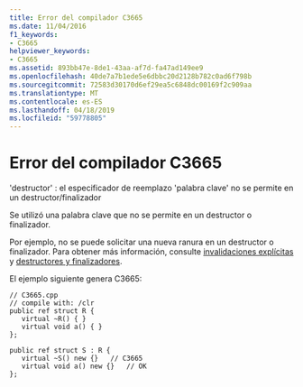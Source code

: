```yaml
---
title: Error del compilador C3665
ms.date: 11/04/2016
f1_keywords:
- C3665
helpviewer_keywords:
- C3665
ms.assetid: 893bb47e-8de1-43aa-af7d-fa47ad149ee9
ms.openlocfilehash: 40de7a7b1ede5e6dbbc20d2128b782c0ad6f798b
ms.sourcegitcommit: 72583d30170d6ef29ea5c6848dc00169f2c909aa
ms.translationtype: MT
ms.contentlocale: es-ES
ms.lasthandoff: 04/18/2019
ms.locfileid: "59778805"
---
```

# <a name="compiler-error-c3665"></a>Error del compilador C3665

'destructor' : el especificador de reemplazo 'palabra clave' no se permite en un destructor/finalizador

Se utilizó una palabra clave que no se permite en un destructor o finalizador.

Por ejemplo, no se puede solicitar una nueva ranura en un destructor o finalizador.  Para obtener más información, consulte [invalidaciones explícitas](../../extensions/explicit-overrides-cpp-component-extensions.md) y [destructores y finalizadores](../../dotnet/how-to-define-and-consume-classes-and-structs-cpp-cli.md#BKMK_Destructors_and_finalizers).

El ejemplo siguiente genera C3665:

```
// C3665.cpp
// compile with: /clr
public ref struct R {
   virtual ~R() { }
   virtual void a() { }
};

public ref struct S : R {
   virtual ~S() new {}   // C3665
   virtual void a() new {}   // OK
};
```